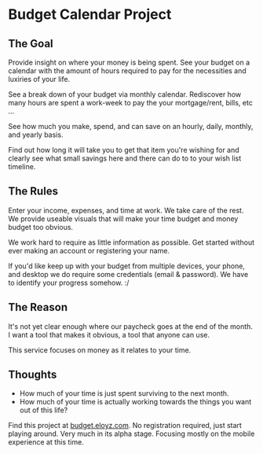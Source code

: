 # Budget Calendar Project

## The Goal

Provide insight on where your money is being spent.  See your budget on a calendar with the amount of hours required to pay for the necessities and luxiries of your life.

See a break down of your budget via monthly calendar.  Rediscover how many hours are spent a work-week to pay the your mortgage/rent, bills, etc …

See how much you make, spend, and can save on an hourly, daily, monthly, and yearly basis.

Find out how long it will take you to get that item you're wishing for and clearly see what small savings here and there can do to to your wish list timeline.

## The Rules
Enter your income, expenses, and time at work.  We take care of the rest.  We provide useable visuals that will make your time budget and money budget too obvious.

We work hard to require as little information as possible.  Get started without ever making an account or registering your name.

If you'd like keep up with your budget from multiple devices, your phone, and desktop we do require some credentials (email & password).  We have to identify your progress somehow.  :/

## The Reason
It's not yet clear enough where our paycheck goes at the end of the month.  I want a tool that makes it obvious, a tool that anyone can use.

This service focuses on money as it relates to your time.

## Thoughts
* How much of your time is just spent surviving to the next month.
* How much of your time is actually working towards the things you want out of this life?

Find this project at [budget.eloyz.com][website].  No registration required, just start playing around.  Very much in its alpha stage.  Focusing mostly on the mobile experience at this time.


[website]: http://budget.eloyz.com